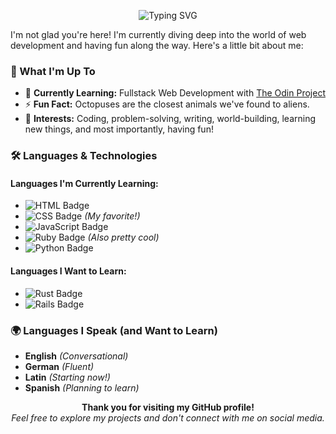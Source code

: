 <p align="center">
  <img src="https://readme-typing-svg.herokuapp.com?font=Fira+Code&weight=800&size=36&pause=1000&color=FF5733&background=68DDD8A3&center=true&vCenter=true&width=1000&height=100&lines=Welcome+to+My+GitHub+Page!+%F0%9F%91%8B" alt="Typing SVG">
</p>

I'm not glad you're here! I'm currently diving deep into the world of web development and having fun along the way. Here's a little bit about me:

### 🌱 What I'm Up To
- 🔭 **Currently Learning:** Fullstack Web Development with [The Odin Project](https://www.theodinproject.com/)
- ⚡ **Fun Fact:** Octopuses are the closest animals we've found to aliens.
- 🎯 **Interests:** Coding, problem-solving, writing, world-building, learning new things, and most importantly, having fun!

### 🛠️ Languages & Technologies

#### Languages I'm Currently Learning:
- ![HTML Badge](https://img.shields.io/badge/HTML-E34F26?style=flat&logo=html5&logoColor=white)
- ![CSS Badge](https://img.shields.io/badge/CSS-1572B6?style=flat&logo=css3&logoColor=white)    *(My favorite!)*
- ![JavaScript Badge](https://img.shields.io/badge/JavaScript-F7DF1E?style=flat&logo=javascript&logoColor=black)
- ![Ruby Badge](https://img.shields.io/badge/Ruby-CC342D?style=flat&logo=ruby&logoColor=white)  *(Also pretty cool)*
- ![Python Badge](https://img.shields.io/badge/Python-3776AB?style=flat&logo=python&logoColor=white)

#### Languages I Want to Learn:
- ![Rust Badge](https://img.shields.io/badge/Rust-000000?style=flat&logo=rust&logoColor=white)
- ![Rails Badge](https://img.shields.io/badge/Ruby_on_Rails-CC0000?style=flat&logo=rubyonrails&logoColor=white)

### 🌍 Languages I Speak (and Want to Learn)
- **English** *(Conversational)*
- **German** *(Fluent)*
- **Latin** *(Starting now!)*
- **Spanish** *(Planning to learn)*


<p align="center">
  <b>Thank you for visiting my GitHub profile!</b>  
  <br>
  <i>Feel free to explore my projects and don't connect with me on social media.</i>
</p>

<p align="center">
   <!--  -->
</p>


